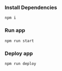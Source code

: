 ### Install Dependencies
```
npm i
```

### Run app
```
npm run start
```

### Deploy app
```
npm run deploy
```
